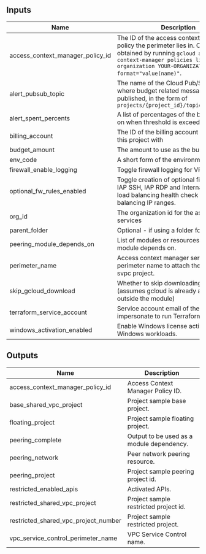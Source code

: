 <!-- BEGINNING OF PRE-COMMIT-TERRAFORM DOCS HOOK -->
## Inputs

| Name | Description | Type | Default | Required |
|------|-------------|:----:|:-----:|:-----:|
| access\_context\_manager\_policy\_id | The ID of the access context manager policy the perimeter lies in. Can be obtained by running `gcloud access-context-manager policies list --organization YOUR-ORGANIZATION_ID --format="value(name)"`. | string | n/a | yes |
| alert\_pubsub\_topic | The name of the Cloud Pub/Sub topic where budget related messages will be published, in the form of `projects/{project_id}/topics/{topic_id}` | string | `"null"` | no |
| alert\_spent\_percents | A list of percentages of the budget to alert on when threshold is exceeded | list(number) | `<list>` | no |
| billing\_account | The ID of the billing account to associated this project with | string | n/a | yes |
| budget\_amount | The amount to use as the budget | number | `"1000"` | no |
| env\_code | A short form of the environment field | string | `"p"` | no |
| firewall\_enable\_logging | Toggle firewall logging for VPC Firewalls. | bool | `"true"` | no |
| optional\_fw\_rules\_enabled | Toggle creation of optional firewall rules: IAP SSH, IAP RDP and Internal & Global load balancing health check and load balancing IP ranges. | bool | `"false"` | no |
| org\_id | The organization id for the associated services | string | n/a | yes |
| parent\_folder | Optional - if using a folder for testing. | string | `""` | no |
| peering\_module\_depends\_on | List of modules or resources peering module depends on. | list | `<list>` | no |
| perimeter\_name | Access context manager service perimeter name to attach the restricted svpc project. | string | n/a | yes |
| skip\_gcloud\_download | Whether to skip downloading gcloud (assumes gcloud is already available outside the module) | bool | `"true"` | no |
| terraform\_service\_account | Service account email of the account to impersonate to run Terraform | string | n/a | yes |
| windows\_activation\_enabled | Enable Windows license activation for Windows workloads. | bool | `"false"` | no |

## Outputs

| Name | Description |
|------|-------------|
| access\_context\_manager\_policy\_id | Access Context Manager Policy ID. |
| base\_shared\_vpc\_project | Project sample base project. |
| floating\_project | Project sample floating project. |
| peering\_complete | Output to be used as a module dependency. |
| peering\_network | Peer network peering resource. |
| peering\_project | Project sample peering project id. |
| restricted\_enabled\_apis | Activated APIs. |
| restricted\_shared\_vpc\_project | Project sample restricted project id. |
| restricted\_shared\_vpc\_project\_number | Project sample restricted project. |
| vpc\_service\_control\_perimeter\_name | VPC Service Control name. |

<!-- END OF PRE-COMMIT-TERRAFORM DOCS HOOK -->

